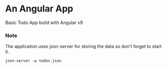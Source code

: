 # An Angular App
Basic Todo App build with Angular v9

### Note
The application uses json-server for storing the data so don't forget to start it.
<p><code>json-server -w todos.json</code></p>
